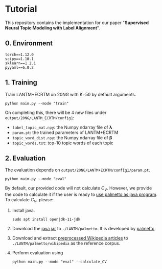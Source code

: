 # Tutorial
This repository contains the implementation for our paper "**Supervised Neural Topic Modeling with Label Alignment**".

## 0. Environment
```
torch==1.12.0
scipy==1.10.1
sklearn==1.2.1
pyyaml==6.0.2
```

## 1. Training
Train LANTM+ECRTM on 20NG with K=50 by default arguments.
```shell
python main.py --mode "train"
```
On completing this, there will be 4 new files under `output/20NG/LANTM_ECRTM/config1`:
- `label_topic_mat.npy`: the Numpy ndarray file of $\boldsymbol{\lambda}$
- `param.pt`: the trained parameters of LANTM+ECRTM
- `topic_word_dist.npy`: the Numpy ndarray file of $\boldsymbol{\beta}$
- `topic_words.txt`: top-10 topic words of each topic


## 2. Evaluation
The evaluation depends on `output/20NG/LANTM+ECRTM/config1/param.pt`.

```shell
python main.py --mode "eval"
```

By default, our provided code will not calculate $C_V$. However,
we provide the code to calculate it if the user is ready to [use palmetto as java program](https://github.com/dice-group/Palmetto/wiki/How-Palmetto-can-be-used#as-java-program).
To calculate $C_V$, please:
1. Install java.

    `sudo apt install openjdk-11-jdk`
2. Download the [java jar](https://hobbitdata.informatik.uni-leipzig.de/homes/mroeder/palmetto/palmetto-0.1.0-jar-with-dependencies.jar) to `./LANTM/palmetto`. It is developed by [palmetto](https://github.com/dice-group/Palmetto).
3. Download and extract [preprocessed Wikipedia articles](https://hobbitdata.informatik.uni-leipzig.de/homes/mroeder/palmetto/Wikipedia_bd.zip) to `./LANTM/palmetto/wikipedia` as the reference corpus.
4. Perform evaluation using

   ```shell
   python main.py --mode "eval" --calculate_CV
   ```

